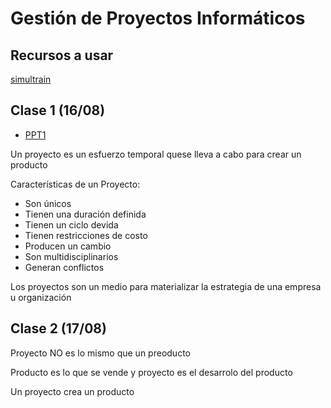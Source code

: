 # Gestión de Proyectos Informáticos

## Recursos a usar

[simultrain](https://www.simultrain.swiss/)

## Clase 1 (16/08)

- [PPT1](https://potatox.me/clases-6to-semestre/gestion-proyectos-informaticos/PMInacapClase1-Unidad1-Introducci%C3%B3n.pdf)

Un proyecto es un esfuerzo temporal quese lleva a cabo para crear un producto

Características de un Proyecto:
- Son únicos
- Tienen una duración definida
- Tienen un ciclo devida
- Tienen restricciones de costo
- Producen un cambio
- Son multidisciplinarios
- Generan conflictos

Los proyectos son un medio para materializar la estrategia de una empresa
u organización

## Clase 2 (17/08)

Proyecto NO es lo mismo que un preoducto

Producto es lo que se vende y proyecto es el desarrolo del producto

Un proyecto crea un producto

